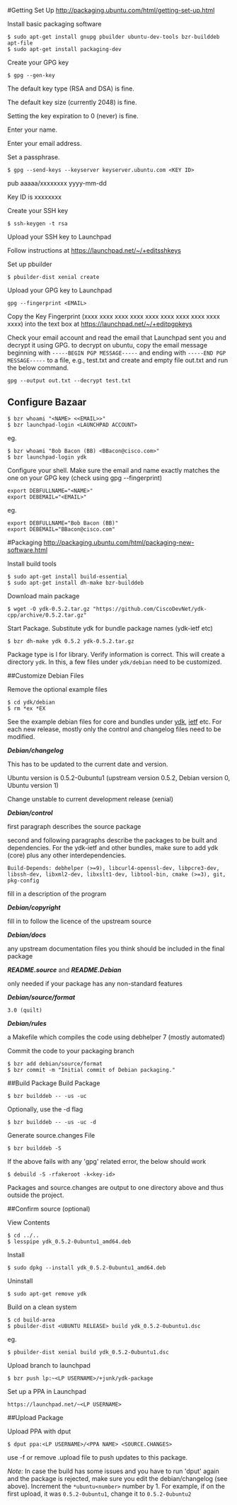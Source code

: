 #Getting Set Up
<a href="http://packaging.ubuntu.com/html/getting-set-up.html">http://packaging.ubuntu.com/html/getting-set-up.html</a>

Install basic packaging software
```
$ sudo apt-get install gnupg pbuilder ubuntu-dev-tools bzr-builddeb apt-file
$ sudo apt-get install packaging-dev
```

Create your GPG key
```
$ gpg --gen-key
```
The default key type (RSA and DSA) is fine.

The default key size (currently 2048) is fine.

Setting the key expiration to 0 (never) is fine.

Enter your name.

Enter your email address.

Set a passphrase.
```
$ gpg --send-keys --keyserver keyserver.ubuntu.com <KEY ID>
```
pub   aaaaa/xxxxxxxx yyyy-mm-dd

Key ID is xxxxxxxx

Create your SSH key
```
$ ssh-keygen -t rsa
```

Upload your SSH key to Launchpad

Follow instructions at <a href="https://launchpad.net/~/+editsshkeys">https://launchpad.net/~/+editsshkeys</a>

Set up pbuilder
```
$ pbuilder-dist xenial create
```

Upload your GPG key to Launchpad
```
gpg --fingerprint <EMAIL>
```
Copy the Key Fingerprint (xxxx xxxx xxxx xxxx xxxx xxxx xxxx xxxx xxxx xxxx) into the text box at <a href="https://launchpad.net/~/+editpgpkeys">https://launchpad.net/~/+editpgpkeys</a>

Check your email account and read the email that Launchpad sent you and decrypt it using GPG. to decrypt on ubuntu, copy the email message beginning with `-----BEGIN PGP MESSAGE-----` and ending with `-----END PGP MESSAGE-----` to a file, e.g., test.txt and create and empty file out.txt and run the below command.
```
gpg --output out.txt --decrypt test.txt
```

## Configure Bazaar
```
$ bzr whoami "<NAME> <<EMAIL>>"
$ bzr launchpad-login <LAUNCHPAD ACCOUNT>
```
eg.
```
$ bzr whoami "Bob Bacon (BB) <BBacon@cisco.com>"
$ bzr launchpad-login ydk
```

Configure your shell. Make sure the email and name exactly matches the one on your GPG key (check using gpg --fingerprint)
```
export DEBFULLNAME="<NAME>"
export DEBEMAIL="<EMAIL>"
```
eg.
```
export DEBFULLNAME="Bob Bacon (BB)"
export DEBEMAIL="BBacon@cisco.com"
```

#Packaging
<a href="http://packaging.ubuntu.com/html/packaging-new-software.html">http://packaging.ubuntu.com/html/packaging-new-software.html</a>

Install build tools
```
$ sudo apt-get install build-essential
$ sudo apt-get install dh-make bzr-builddeb
```

Download main package
```
$ wget -O ydk-0.5.2.tar.gz "https://github.com/CiscoDevNet/ydk-cpp/archive/0.5.2.tar.gz"
```

Start Package. Substitute ydk for bundle package names (ydk-ietf etc)
```
$ bzr dh-make ydk 0.5.2 ydk-0.5.2.tar.gz
```
Package type is l for library. Verify information is correct. This will create a directory `ydk`. In this, a few files under `ydk/debian` need to be customized.

##Customize Debian Files

Remove the optional example files
```
$ cd ydk/debian
$ rm *ex *EX
```
See the example debian files for core and bundles under [ydk](ydk/debian), [ietf](ietf/debian) etc. For each new release, mostly only the control and changelog files need to be modified.

***Debian/changelog***

This has to be updated to the current date and version.

Ubuntu version is 0.5.2-0ubuntu1 (upstream version 0.5.2, Debian version 0, Ubuntu version 1)

Change unstable to current development release (xenial)

***Debian/control***

first paragraph describes the source package

second and following paragraphs describe the packages to be built and dependencies. For the ydk-ietf and other bundles, make sure to add ydk (core) plus any other interdependencies.
```
Build-Depends: debhelper (>=9), libcurl4-openssl-dev, libpcre3-dev, libssh-dev, libxml2-dev, libxslt1-dev, libtool-bin, cmake (>=3), git, pkg-config
```
fill in a description of the program

***Debian/copyright***

fill in to follow the licence of the upstream source

***Debian/docs***

any upstream documentation files you think should be included in the final package

***README.source*** and ***README.Debian***

only needed if your package has any non-standard features

***Debian/source/format***
```
3.0 (quilt)
```

***Debian/rules***

a Makefile which compiles the code using debhelper 7 (mostly automated)

Commit the code to your packaging branch
```
$ bzr add debian/source/format
$ bzr commit -m "Initial commit of Debian packaging."
```
##Build Package
Build Package
```
$ bzr builddeb -- -us -uc
```
Optionally, use the -d flag
```
$ bzr builddeb -- -us -uc -d
```
Generate source.changes File
```
$ bzr builddeb -S
```
If the above fails with any 'gpg' related error, the below should work
```
$ debuild -S -rfakeroot -k<key-id>
```
Packages and source.changes are output to one directory above and thus outside the project. 

##Confirm source (optional)

View Contents
```
$ cd ../..
$ lesspipe ydk_0.5.2-0ubuntu1_amd64.deb
```

Install
```
$ sudo dpkg --install ydk_0.5.2-0ubuntu1_amd64.deb
```

Uninstall
```
$ sudo apt-get remove ydk
```

Build on a clean system
```
$ cd build-area
$ pbuilder-dist <UBUNTU RELEASE> build ydk_0.5.2-0ubuntu1.dsc
```
eg.
```
$ pbuilder-dist xenial build ydk_0.5.2-0ubuntu1.dsc
```

Upload branch to launchpad
```
$ bzr push lp:~<LP USERNAME>/+junk/ydk-package
```
Set up a PPA in Launchpad
```
https://launchpad.net/~<LP USERNAME>
```

##Upload Package

Upload PPA with dput
```
$ dput ppa:<LP USERNAME>/<PPA NAME> <SOURCE.CHANGES>
```
use -f or remove .upload file to push updates to this package.

*Note:* In case the build has some issues and you have to run 'dput' again and the package is rejected, make sure you edit the debian/changelog (see above). Increment the `*ubuntu<number>` number by 1. For example, if on the first upload, it was `0.5.2-0ubuntu1`, change it to `0.5.2-0ubuntu2`
